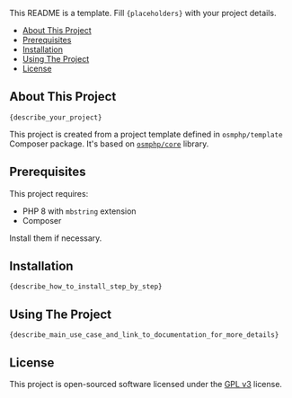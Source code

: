 This README is a template. Fill `{placeholders}` with your project details.

* [About This Project](#about-this-project) 
* [Prerequisites](#prerequisites) 
* [Installation](#installation) 
* [Using The Project](#using-the-project)
* [License](#license)

## About This Project

`{describe_your_project}`

This project is created from a project template defined in `osmphp/template` 
Composer package. It's based on [`osmphp/core`](https://osmphp.com/docs/core/v0.5.html) library.

## Prerequisites

This project requires:

* PHP 8 with `mbstring` extension
* Composer

Install them if necessary.

## Installation

`{describe_how_to_install_step_by_step}`

## Using The Project

`{describe_main_use_case_and_link_to_documentation_for_more_details}`

## License

This project is open-sourced software licensed under the [GPL v3](LICENSE) license.

